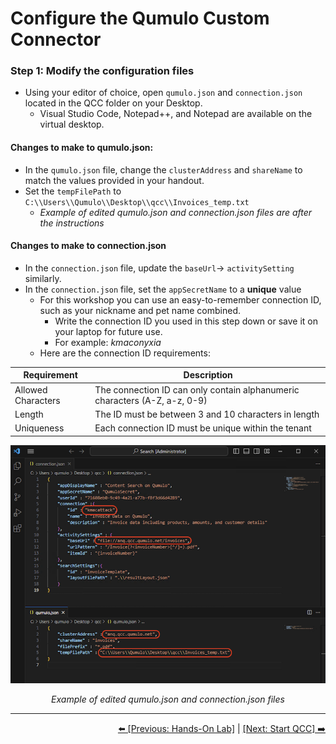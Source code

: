 # Configure the Qumulo Custom Connector

### Step 1: Modify the configuration files 

- Using your editor of choice, open `qumulo.json` and `connection.json` located in the QCC folder on your Desktop.
   - Visual Studio Code, Notepad++, and Notepad are available on the virtual desktop.

#### Changes to make to **qumulo.json:**

- In the `qumulo.json` file, change the `clusterAddress` and `shareName` to match the values provided in your handout.
- Set the `tempFilePath` to `C:\\Users\\Qumulo\\Desktop\\qcc\\Invoices_temp.txt` 
    - *Example of edited qumulo.json and connection.json files are after the instructions*

#### Changes to make to **connection.json**

- In the `connection.json` file, update the `baseUrl`-> `activitySetting` similarly.
- In the `connection.json` file, set the `appSecretName` to a **unique** value
   - For this workshop you can use an easy-to-remember connection ID, such as your nickname and pet name combined.
      - Write the connection ID you used in this step down or save it on your laptop for future use.
      - For example: *kmaconyxia*
   - Here are the connection ID requirements:

|Requirement|Description  |
|--|--|
|Allowed Characters|The connection ID can only contain alphanumeric characters (A-Z, a-z, 0-9)  |
| Length | The ID must be between 3 and 10 characters in length |
| Uniqueness | Each connection ID must be unique within the tenant |


<p align="center">
  <img src="https://github.com/Qumulo/QumuloCustomConnector/blob/main/workshop/images/qcc-workshop-vscode-jsons.png" alt="Example of edited config files">
</p>
<p align="center">
  <em>Example of edited qumulo.json and connection.json files</em>
</p>

---
<div align="right">
  <a href="qcc-workshop-holstart.md">⬅️ [Previous: Hands-On Lab]</a> | <a href="qcc-workshop-startqcc.md">[Next: Start QCC] ➡️ </a>
</div>
